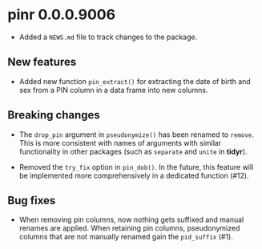 # pinr 0.0.0.9006

* Added a `NEWS.md` file to track changes to the package.

## New features

* Added new function `pin_extract()` for extracting the date of birth and
sex from a PIN column in a data frame into new columns.

## Breaking changes

* The `drop_pin` argument in `pseudonymize()` has been renamed to `remove`. This
is more consistent with names of arguments with similar functionality in other
packages (such as `separate` and `unite` in **tidyr**).

* Removed the `try_fix` option in `pin_dob()`. In the future, this
feature will be implemented more comprehensively in a dedicated function (#12).

## Bug fixes

* When removing pin columns, now nothing gets suffixed and manual renames are
applied. When retaining pin columns, pseudonymized columns that are not manually
renamed gain the  `pid_suffix` (#1).
